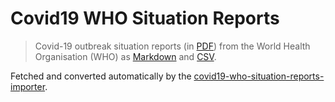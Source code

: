 # Covid19 WHO Situation Reports

> Covid-19 outbreak situation reports (in [PDF](https://github.com/aarohijohal/Covid19-WHO-Situation-Reports/blob/master/pdf)) from the World Health Organisation (WHO) as [Markdown](https://github.com/aarohijohal/Covid19-WHO-Situation-Reports/blob/master/md) and [CSV](https://github.com/aarohijohal/Covid19-WHO-Situation-Reports/blob/master/csv).

Fetched and converted automatically by the [covid19-who-situation-reports-importer](https://github.com/aarohijohal/covid19-who-situation-reports-importer).

